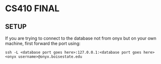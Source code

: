 # CS410 FINAL

## SETUP

If you are trying to connect to the database not from onyx but on your own machine,
first forward the port using:

```
ssh -L <database port goes here>:127.0.0.1:<database port goes here> <onyx username>@onyx.boisestate.edu
```